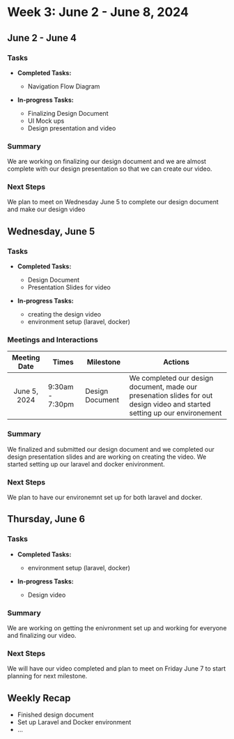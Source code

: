# Week 3: June 2 - June 8, 2024

## June 2 - June 4

### Tasks
- **Completed Tasks:**
  - Navigation Flow Diagram

- **In-progress Tasks:**
  - Finalizing Design Document
  - UI Mock ups
  - Design presentation and video

### Summary
We are working on finalizing our design document and we are almost complete with our design presentation so that we can create our video.

### Next Steps
We plan to meet on Wednesday June 5 to complete our design document and make our design video

## Wednesday, June 5

### Tasks
- **Completed Tasks:**
  - Design Document
  - Presentation Slides for video

- **In-progress Tasks:**
  - creating the design video
  - environment setup (laravel, docker)

### Meetings and Interactions
|  Meeting Date | Times | Milestone | Actions |
| :-------------: | ------------- |------------- |------------- |
| June 5, 2024 | 9:30am - 7:30pm | Design Document| We completed our design document, made our presenation slides for out design video and started setting up our environement |

### Summary
We finalized and submitted our design document and we completed our design presentation slides and are working on creating the video. We started setting up our laravel and docker enivironment.

### Next Steps
We plan to have our environemnt set up for both laravel and docker.

## Thursday, June 6

### Tasks
- **Completed Tasks:**
  - environment setup (laravel, docker)

- **In-progress Tasks:**
  - Design video

### Summary
We are working on getting the enivronment set up and working for everyone and finalizing our video.

### Next Steps
We will have our video completed and plan to meet on Friday June 7 to start planning for next milestone.

## Weekly Recap
- Finished design document
- Set up Laravel and Docker environment
- ...
